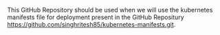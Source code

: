 This GitHub Repository should be used when we will use the kubernetes manifests file for deployment present in the GitHub Repositury https://github.com/singhritesh85/kubernetes-manifests.git.
